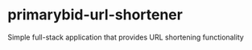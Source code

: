 # primarybid-url-shortener
Simple full-stack application that provides URL shortening functionality

